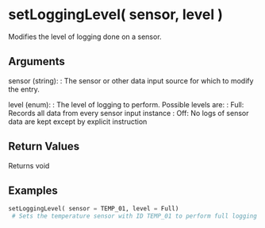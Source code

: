# setLoggingLevel( sensor, level )
Modifies the level of logging done on a sensor.

## Arguments
sensor (string):
: The sensor or other data input source for which to modify the entry.

level (enum):
: The level of logging to perform. Possible levels are:
: Full: Records all data from every sensor input instance
: Off: No logs of sensor data are kept except by explicit instruction

## Return Values
Returns void

## Examples
```py
setLoggingLevel( sensor = TEMP_01, level = Full)
 # Sets the temperature sensor with ID TEMP_01 to perform full logging
```
